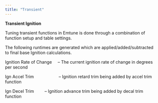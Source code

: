 ```yaml
---
title: "Transient"
---
```


**Transient Ignition**


Tuning transient functions in Emtune is done through a combination of function setup and table settings. &nbsp;

The following runtimes are generated which are applied/added/subtracted to final base Ignition calculations. &nbsp;


Ignition Rate of Change &nbsp; &nbsp; – The current ignition rate of change in degrees per second

Ign Accel Trim &nbsp; &nbsp; &nbsp; &nbsp; &nbsp; &nbsp; &nbsp; &nbsp; &nbsp; &nbsp; – Ignition retard trim being added by accel trim function&nbsp;

Ign Decel Trim &nbsp; &nbsp; &nbsp; &nbsp; – Ignition advance trim being added by decal trim function


















